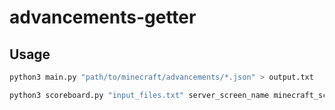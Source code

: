 # advancements-getter

## Usage

```bash
python3 main.py "path/to/minecraft/advancements/*.json" > output.txt
```

```bash
python3 scoreboard.py "input_files.txt" server_screen_name minecraft_score_name
```
